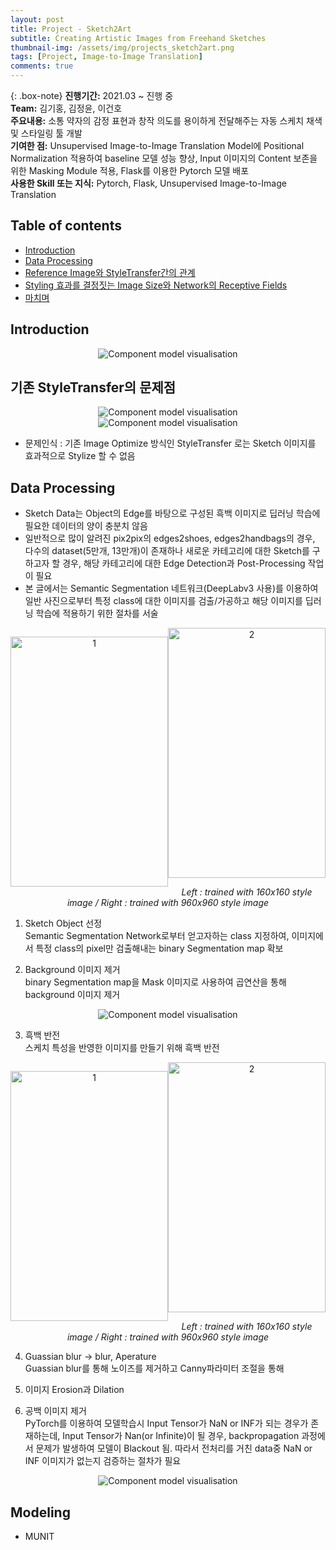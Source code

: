 ```yaml
---
layout: post
title: Project - Sketch2Art  
subtitle: Creating Artistic Images from Freehand Sketches 
thumbnail-img: /assets/img/projects_sketch2art.png 
tags: [Project, Image-to-Image Translation]
comments: true
---
```


{: .box-note}
**진행기간:** 2021.03 ~ 진행 중  
**Team:** 김기홍, 김정윤, 이건호  
**주요내용:** 소통 약자의 감정 표현과 창작 의도를 용이하게 전달해주는 자동 스케치 채색 및 스타일링 툴 개발  
**기여한 점:** Unsupervised Image-to-Image Translation Model에 Positional Normalization 적용하여 baseline 모델 성능 향상, Input 이미지의 Content 보존을 위한 Masking Module 적용, Flask를 이용한 Pytorch 모델 배포  
**사용한 Skill 또는 지식:** Pytorch, Flask, Unsupervised Image-to-Image Translation  


## Table of contents
- [Introduction](#introduction)
- [Data Processing](#data-processing)
- [Reference Image와 StyleTransfer간의 관계](#reference-image와-styletransfer간의-관계)
- [Styling 효과를 결정짓는 Image Size와 Network의 Receptive Fields](#styling-효과를-결정짓는-image-size와-network의-receptive-fields)
- [마치며](#마치며)  


## Introduction

<center>
<img src="/assets/img/sketch2art-imagetranslation.png" alt="Component model visualisation">
</center>  

## 기존 StyleTransfer의 문제점

<center>
<img src="/assets/img/sketch2art-styletransfer.png" alt="Component model visualisation">
</center>  

<center>
<img src="/assets/img/sketch2art-feature_map.png" alt="Component model visualisation">
</center>  

- 문제인식 : 기존 Image Optimize 방식인 StyleTransfer 로는 Sketch 이미지를 효과적으로 Stylize 할 수 없음  


## Data Processing
- Sketch Data는 Object의 Edge를 바탕으로 구성된 흑백 이미지로 딥러닝 학습에 필요한 데이터의 양이 충분치 않음
- 일반적으로 많이 알려진 pix2pix의 edges2shoes, edges2handbags의 경우, 다수의 dataset(5만개, 13만개)이 존재하나 새로운 카테고리에 대한 Sketch를 구하고자 할 경우, 해당 카테고리에 대한 Edge Detection과 Post-Processing 작업이 필요
- 본 글에서는 Semantic Segmentation 네트워크(DeepLabv3 사용)를 이용하여 일반 사진으로부터 특정 class에 대한 이미지를 검출/가공하고 해당 이미지를 딥러닝 학습에 적용하기 위한 절차를 서술

<center>
<p style="width:50%;height:400px;float:left;overflow:hidden;">
<img alt="1" src="/assets/img/sketch2art-photo.jpg"  style="height:100%;"/>
</p>
<p style="width:50%;height:400px;overflow:hidden;">
<img alt="2" src="/assets/img/sketch2art-bgsketch.png"  style="height:100%;"/>
</p>
<em> Left : trained with 160x160 style image / Right : trained with 960x960 style image</em>
</center>  

1. Sketch Object 선정  
Semantic Segmentation Network로부터 얻고자하는 class 지정하여, 이미지에서 특정 class의 pixel만 검출해내는 binary Segmentation map 확보

2. Background 이미지 제거  
binary Segmentation map을 Mask 이미지로 사용하여 곱연산을 통해 background 이미지 제거

<center>
<img src="/assets/img/sketch2art-photo_res.png" alt="Component model visualisation">
</center> 

3. 흑백 반전  
스케치 특성을 반영한 이미지를 만들기 위해 흑백 반전

<center>
<p style="width:50%;height:400px;float:left;overflow:hidden;">
<img alt="1" src="/assets/img/sketch2art-fgphoto.jpg"  style="height:100%;"/>
</p>
<p style="width:50%;height:400px;overflow:hidden;">
<img alt="2" src="/assets/img/sketch2art-sketch.jpg"  style="height:100%;"/>
</p>
<em> Left : trained with 160x160 style image / Right : trained with 960x960 style image</em>
</center>  

4. Guassian blur -> blur, Aperature  
Guassian blur를 통해 노이즈를 제거하고 Canny파라미터 조절을 통해

5. 이미지 Erosion과 Dilation

6. 공백 이미지 제거  
PyTorch를 이용하여 모델학습시 Input Tensor가 NaN or INF가 되는 경우가 존재하는데, Input Tensor가 Nan(or Infinite)이 될 경우, backpropagation 과정에서 문제가 발생하여 모델이 Blackout 됨. 따라서 전처리를 거친 data중 NaN or INF 이미지가 없는지 검증하는 절차가 필요

<center>
<img src="/assets/img/sketch2art-sketch_res.png" alt="Component model visualisation">
</center>

## Modeling
- MUNIT
